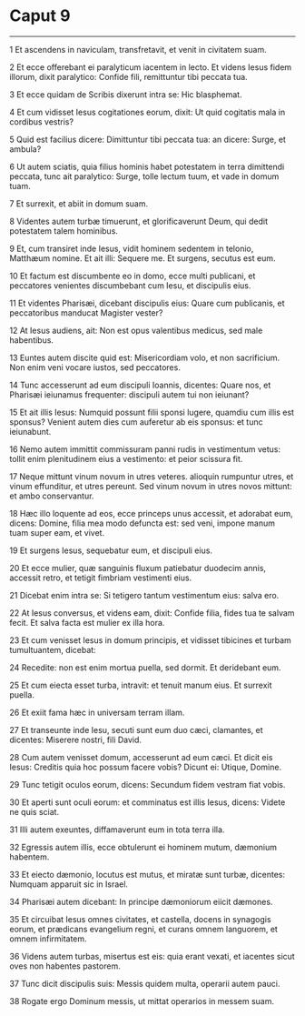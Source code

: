 # Caput 9

***

1 Et ascendens in naviculam, transfretavit, et venit in civitatem suam.

2 Et ecce offerebant ei paralyticum iacentem in lecto. Et videns Iesus fidem illorum, dixit paralytico: Confide fili, remittuntur tibi peccata tua.

3 Et ecce quidam de Scribis dixerunt intra se: Hic blasphemat.

4 Et cum vidisset Iesus cogitationes eorum, dixit: Ut quid cogitatis mala in cordibus vestris?

5 Quid est facilius dicere: Dimittuntur tibi peccata tua: an dicere: Surge, et ambula?

6 Ut autem sciatis, quia filius hominis habet potestatem in terra dimittendi peccata, tunc ait paralytico: Surge, tolle lectum tuum, et vade in domum tuam.

7 Et surrexit, et abiit in domum suam.

8 Videntes autem turbæ timuerunt, et glorificaverunt Deum, qui dedit potestatem talem hominibus.

9 Et, cum transiret inde Iesus, vidit hominem sedentem in telonio, Matthæum nomine. Et ait illi: Sequere me. Et surgens, secutus est eum.

10 Et factum est discumbente eo in domo, ecce multi publicani, et peccatores venientes discumbebant cum Iesu, et discipulis eius.

11 Et videntes Pharisæi, dicebant discipulis eius: Quare cum publicanis, et peccatoribus manducat Magister vester?

12 At Iesus audiens, ait: Non est opus valentibus medicus, sed male habentibus.

13 Euntes autem discite quid est: Misericordiam volo, et non sacrificium. Non enim veni vocare iustos, sed peccatores.

14 Tunc accesserunt ad eum discipuli Ioannis, dicentes: Quare nos, et Pharisæi ieiunamus frequenter: discipuli autem tui non ieiunant?

15 Et ait illis Iesus: Numquid possunt filii sponsi lugere, quamdiu cum illis est sponsus? Venient autem dies cum auferetur ab eis sponsus: et tunc ieiunabunt.

16 Nemo autem immittit commissuram panni rudis in vestimentum vetus: tollit enim plenitudinem eius a vestimento: et peior scissura fit.

17 Neque mittunt vinum novum in utres veteres. alioquin rumpuntur utres, et vinum effunditur, et utres pereunt. Sed vinum novum in utres novos mittunt: et ambo conservantur.

18 Hæc illo loquente ad eos, ecce princeps unus accessit, et adorabat eum, dicens: Domine, filia mea modo defuncta est: sed veni, impone manum tuam super eam, et vivet.

19 Et surgens Iesus, sequebatur eum, et discipuli eius.

20 Et ecce mulier, quæ sanguinis fluxum patiebatur duodecim annis, accessit retro, et tetigit fimbriam vestimenti eius.

21 Dicebat enim intra se: Si tetigero tantum vestimentum eius: salva ero.

22 At Iesus conversus, et videns eam, dixit: Confide filia, fides tua te salvam fecit. Et salva facta est mulier ex illa hora.

23 Et cum venisset Iesus in domum principis, et vidisset tibicines et turbam tumultuantem, dicebat:

24 Recedite: non est enim mortua puella, sed dormit. Et deridebant eum.

25 Et cum eiecta esset turba, intravit: et tenuit manum eius. Et surrexit puella.

26 Et exiit fama hæc in universam terram illam.

27 Et transeunte inde Iesu, secuti sunt eum duo cæci, clamantes, et dicentes: Miserere nostri, fili David.

28 Cum autem venisset domum, accesserunt ad eum cæci. Et dicit eis Iesus: Creditis quia hoc possum facere vobis? Dicunt ei: Utique, Domine.

29 Tunc tetigit oculos eorum, dicens: Secundum fidem vestram fiat vobis.

30 Et aperti sunt oculi eorum: et comminatus est illis Iesus, dicens: Videte ne quis sciat.

31 Illi autem exeuntes, diffamaverunt eum in tota terra illa.

32 Egressis autem illis, ecce obtulerunt ei hominem mutum, dæmonium habentem.

33 Et eiecto dæmonio, locutus est mutus, et miratæ sunt turbæ, dicentes: Numquam apparuit sic in Israel.

34 Pharisæi autem dicebant: In principe dæmoniorum eiicit dæmones.

35 Et circuibat Iesus omnes civitates, et castella, docens in synagogis eorum, et prædicans evangelium regni, et curans omnem languorem, et omnem infirmitatem.

36 Videns autem turbas, misertus est eis: quia erant vexati, et iacentes sicut oves non habentes pastorem.

37 Tunc dicit discipulis suis: Messis quidem multa, operarii autem pauci.

38 Rogate ergo Dominum messis, ut mittat operarios in messem suam.

